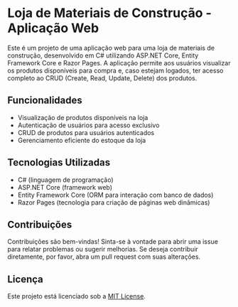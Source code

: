 # Loja de Materiais de Construção - Aplicação Web

Este é um projeto de uma aplicação web para uma loja de materiais de construção, desenvolvido em C# utilizando ASP.NET Core, Entity Framework Core e Razor Pages. A aplicação permite aos usuários visualizar os produtos disponíveis para compra e, caso estejam logados, ter acesso completo ao CRUD (Create, Read, Update, Delete) dos produtos.

## Funcionalidades

- Visualização de produtos disponíveis na loja
- Autenticação de usuários para acesso exclusivo
- CRUD de produtos para usuários autenticados
- Gerenciamento eficiente do estoque da loja

## Tecnologias Utilizadas

- C# (linguagem de programação)
- ASP.NET Core (framework web)
- Entity Framework Core (ORM para interação com banco de dados)
- Razor Pages (tecnologia para criação de páginas web dinâmicas)

## Contribuições

Contribuições são bem-vindas! Sinta-se à vontade para abrir uma issue para relatar problemas ou sugerir melhorias. Se deseja contribuir diretamente, por favor, abra um pull request com suas alterações.

## Licença

Este projeto está licenciado sob a [MIT License](https://opensource.org/licenses/MIT).
